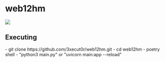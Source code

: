# web12hm

<img src="![image](https://github.com/3xecut0r/web12hm/assets/58779018/3b9e9b23-b1dd-4f20-915b-5f56207aca89)">

<h2>Executing</h2>
- git clone https://github.com/3xecut0r/web12hm.git
- cd web12hm
- poetry shell
- "python3 main.py" or "uvicorn main:app --reload"
